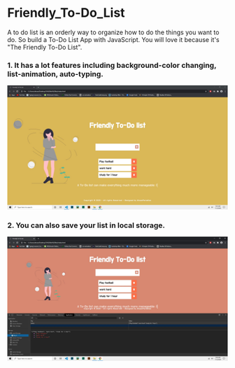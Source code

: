 # Friendly_To-Do_List
A to do list is an orderly way to organize how to do the things you want to do. So build a To-Do List App with JavaScript. You will love it because it's "The Friendly To-Do List".

### 1. It has a lot features including background-color changing, list-animation, auto-typing.

![alt text](https://github.com/AhsanParadise/Friendly_To-Do_List/blob/master/Screenshot1.jpg?raw=true)

### 2. You can also save your list in local storage.

![alt text](https://github.com/AhsanParadise/Friendly_To-Do_List/blob/master/screenshot2.jpg?raw=true)

